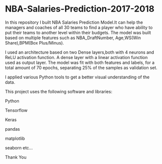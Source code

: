 # NBA-Salaries-Prediction-2017-2018

In this repository I built NBA Salaries Prediction Model.It can help the managers and coaches  of all 30 teams to find a player who have ability to put their teams to another level within their budgets.
 The model was built based on multiple features such as NBA_DraftNumber, Age,WS(Win Share),BPM(Box Plus/Minus).
 
I used an architecture based on two Dense layers,both with 4 neurons and ReLU activation function. A dense layer with a linear activation function used as output layer.
The model was fit with both features and labels, for a total amount of 70 epochs, separating 25% of the samples as validation set.

I applied various Python tools to get a better visual understanding of the data.

This project uses the following software and libraries:

Python

Tensorflow

Keras

pandas

matplotlib

seaborn etc...

Thank You
